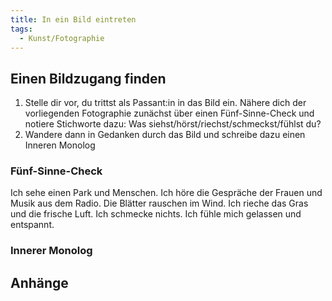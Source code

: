 ```yaml
---
title: In ein Bild eintreten
tags:
  - Kunst/Fotographie
---
```


## Einen Bildzugang finden

1. Stelle dir vor, du trittst als Passant:in in das Bild ein. Nähere dich der vorliegenden Fotographie zunächst über einen Fünf-Sinne-Check und notiere Stichworte dazu: Was siehst/hörst/riechst/schmeckst/fühlst du?
2. Wandere dann in Gedanken durch das Bild und schreibe dazu einen Inneren Monolog

### Fünf-Sinne-Check

Ich sehe einen Park und Menschen. Ich höre die Gespräche der Frauen und Musik aus dem Radio. Die Blätter rauschen im Wind. Ich rieche das Gras und die frische Luft. Ich schmecke nichts. Ich fühle mich gelassen und entspannt.

### Innerer Monolog

## Anhänge